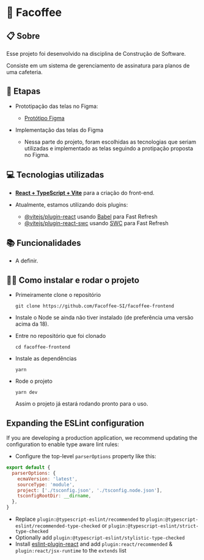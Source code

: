 # 🎥 Facoffee
 
 ## 📋 Sobre
  Esse projeto foi desenvolvido na disciplina de Construção de Software.

  Consiste em um sistema de gerenciamento de assinatura para planos de uma cafeteria.

## 💾 Etapas

  - Prototipação das telas no Figma: 
    - [Protótipo Figma](https://www.figma.com/file/D7tzVcx1el1nfEbbNQk5iw/Facoffee?type=design&node-id=0%3A1&mode=design&t=3WhN1T16Sqwjbp5B-1)
  
  - Implementação das telas do Figma
    - Nessa parte do projeto, foram escolhidas as tecnologias que seriam utilizadas e implementado as telas seguindo a protipação proposta no Figma.

## 💻 Tecnologias utilizadas
- [**React + TypeScript + Vite**](https://react.dev/reference/react) para a criação do front-end.

- Atualmente, estamos utilizando dois plugins:

  - [@vitejs/plugin-react](https://github.com/vitejs/vite-plugin-react/blob/main/packages/plugin-react/README.md) usando [Babel](https://babeljs.io/) para Fast Refresh
  - [@vitejs/plugin-react-swc](https://github.com/vitejs/vite-plugin-react-swc) usando [SWC](https://swc.rs/) para Fast Refresh

## 📚 Funcionalidades

- A definir.

## 👨‍💻 Como instalar e rodar o projeto

  - Primeiramente clone o repositório
    
        git clone https://github.com/Facoffee-SI/facoffee-frontend

  - Instale o Node se ainda não tiver instalado (de preferência uma versão acima da 18).
  - Entre no repositório que foi clonado

        cd facoffee-frontend

  - Instale as dependências

        yarn
  
  - Rode o projeto

        yarn dev
    
      Assim o projeto já estará rodando pronto para o uso.

## Expanding the ESLint configuration

If you are developing a production application, we recommend updating the configuration to enable type aware lint rules:

- Configure the top-level `parserOptions` property like this:

```js
export default {
  parserOptions: {
    ecmaVersion: 'latest',
    sourceType: 'module',
    project: ['./tsconfig.json', './tsconfig.node.json'],
    tsconfigRootDir: __dirname,
  },
}
```

- Replace `plugin:@typescript-eslint/recommended` to `plugin:@typescript-eslint/recommended-type-checked` or `plugin:@typescript-eslint/strict-type-checked`
- Optionally add `plugin:@typescript-eslint/stylistic-type-checked`
- Install [eslint-plugin-react](https://github.com/jsx-eslint/eslint-plugin-react) and add `plugin:react/recommended` & `plugin:react/jsx-runtime` to the `extends` list
